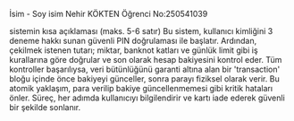 İsim - Soy isim Nehir KÖKTEN
Öğrenci No:250541039

sistemin kısa açıklaması (maks. 5-6 satır)
Bu sistem, kullanıcı kimliğini 3 deneme hakkı sunan güvenli PIN doğrulaması ile başlatır. Ardından, çekilmek istenen tutarı; miktar, banknot katları ve günlük limit gibi iş kurallarına göre doğrular ve son olarak hesap bakiyesini kontrol eder. Tüm kontroller başarılıysa, veri bütünlüğünü garanti altına alan bir 'transaction' bloğu içinde önce bakiyeyi günceller, sonra parayı fiziksel olarak verir. Bu atomik yaklaşım, para verilip bakiye güncellenmemesi gibi kritik hataları önler. Süreç, her adımda kullanıcıyı bilgilendirir ve kartı iade ederek güvenli bir şekilde sonlanır.
